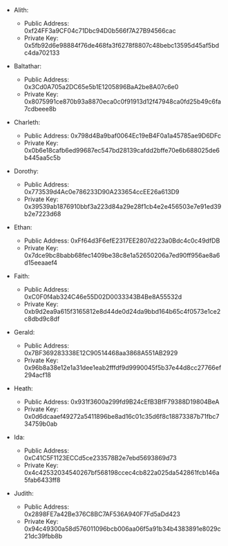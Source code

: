 - Alith:
    - Public Address: 0xf24FF3a9CF04c71Dbc94D0b566f7A27B94566cac
    - Private Key: 0x5fb92d6e98884f76de468fa3f6278f8807c48bebc13595d45af5bdc4da702133

- Baltathar:
    - Public Address: 0x3Cd0A705a2DC65e5b1E1205896BaA2be8A07c6e0
    - Private Key: 0x8075991ce870b93a8870eca0c0f91913d12f47948ca0fd25b49c6fa7cdbeee8b

- Charleth:
    - Public Address: 0x798d4Ba9baf0064Ec19eB4F0a1a45785ae9D6DFc
    - Private Key: 0x0b6e18cafb6ed99687ec547bd28139cafdd2bffe70e6b688025de6b445aa5c5b

- Dorothy:
    - Public Address: 0x773539d4Ac0e786233D90A233654ccEE26a613D9
    - Private Key: 0x39539ab1876910bbf3a223d84a29e28f1cb4e2e456503e7e91ed39b2e7223d68

- Ethan:
    - Public Address: 0xFf64d3F6efE2317EE2807d223a0Bdc4c0c49dfDB
    - Private Key: 0x7dce9bc8babb68fec1409be38c8e1a52650206a7ed90ff956ae8a6d15eeaaef4

- Faith:
    - Public Address: 0xC0F0f4ab324C46e55D02D0033343B4Be8A55532d
    - Private Key: 0xb9d2ea9a615f3165812e8d44de0d24da9bbd164b65c4f0573e1ce2c8dbd9c8df

- Gerald:
    - Public Address: 0x7BF369283338E12C90514468aa3868A551AB2929
    - Private Key: 0x96b8a38e12e1a31dee1eab2fffdf9d9990045f5b37e44d8cc27766ef294acf18

- Heath: 
    - Public Address: 0x931f3600a299fd9B24cEfB3BfF79388D19804BeA
    - Private Key: 0x0d6dcaaef49272a5411896be8ad16c01c35d6f8c18873387b71fbc734759b0ab

- Ida: 
    - Public Address: 0xC41C5F1123ECCd5ce233578B2e7ebd5693869d73
    - Private Key: 0x4c42532034540267bf568198ccec4cb822a025da542861fcb146a5fab6433ff8

- Judith: 
    - Public Address: 0x2898FE7a42Be376C8BC7AF536A940F7Fd5aDd423
    - Private Key: 0x94c49300a58d576011096bcb006aa06f5a91b34b4383891e8029c21dc39fbb8b
